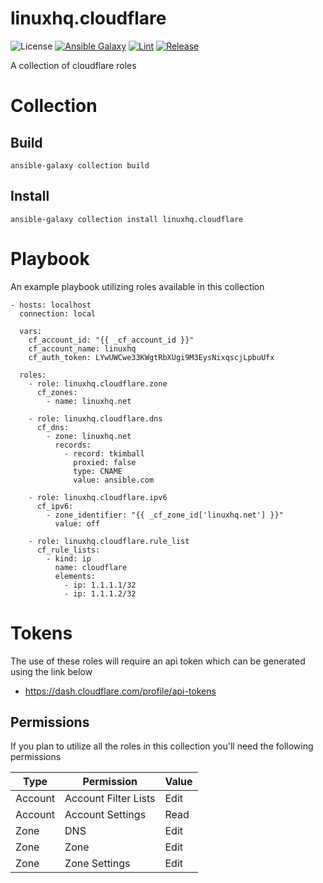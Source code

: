 # linuxhq.cloudflare

![License](https://img.shields.io/badge/license-GPLv3-lightgreen)
[![Ansible Galaxy](https://img.shields.io/badge/collection-linuxhq.cloudflare-blue)](https://galaxy.ansible.com/linuxhq/cloudflare)
[![Lint](https://github.com/linuxhq/ansible-collection-cloudflare/actions/workflows/linting.yml/badge.svg)](https://github.com/linuxhq/ansible-collection-cloudflare/actions/workflows/linting.yml)
[![Release](https://github.com/linuxhq/ansible-collection-cloudflare/actions/workflows/release.yml/badge.svg)](https://github.com/linuxhq/ansible-collection-cloudflare/actions/workflows/release.yml)

A collection of cloudflare roles

# Collection

## Build

    ansible-galaxy collection build

## Install

    ansible-galaxy collection install linuxhq.cloudflare

# Playbook

An example playbook utilizing roles available in this collection

    - hosts: localhost
      connection: local

      vars:
        cf_account_id: "{{ _cf_account_id }}"
        cf_account_name: linuxhq
        cf_auth_token: LYwUWCwe33KWgtRbXUgi9M3EysNixqscjLpbuUfx

      roles:
        - role: linuxhq.cloudflare.zone
          cf_zones:
            - name: linuxhq.net

        - role: linuxhq.cloudflare.dns
          cf_dns:
            - zone: linuxhq.net
              records:
                - record: tkimball
                  proxied: false
                  type: CNAME
                  value: ansible.com

        - role: linuxhq.cloudflare.ipv6
          cf_ipv6:
            - zone_identifier: "{{ _cf_zone_id['linuxhq.net'] }}"
              value: off

        - role: linuxhq.cloudflare.rule_list
          cf_rule_lists:
            - kind: ip
              name: cloudflare
              elements:
                - ip: 1.1.1.1/32
                - ip: 1.1.1.2/32

# Tokens

The use of these roles will require an api token which can be generated using the link below

* https://dash.cloudflare.com/profile/api-tokens

## Permissions

If you plan to utilize all the roles in this collection you'll need the following permissions

| Type    | Permission           | Value |
| ------- | -------------------- | ----- |
| Account | Account Filter Lists | Edit  |
| Account | Account Settings     | Read  |
| Zone    | DNS                  | Edit  |
| Zone    | Zone                 | Edit  |
| Zone    | Zone Settings        | Edit  |
